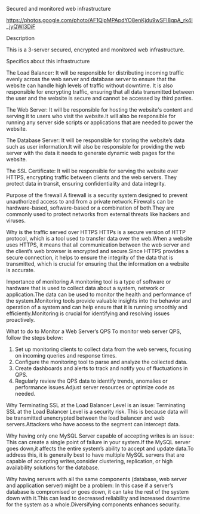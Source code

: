  Secured and monitored web infrastructure

https://photos.google.com/photo/AF1QipMPApdYO8enKjdu9wSFI8qpA_rk4I_jyQWI3DiF


Description

This is a 3-server secured, encrypted and monitored web infrastructure.

Specifics about this infrastructure

The Load Balancer: It will be responsible for distributing incoming traffic evenly across the web server and database server to ensure that the website can handle high levels of traffic without downtime. It is also responsible for encrypting traffic, ensuring that all data transmitted between the user and the website is secure and cannot be accessed by third parties.

The Web Server: It will be responsible for hosting the website's content and serving it to users who visit the website.It will also be responsible for running any server side scripts or applications that are needed to power the website.

The Database Server: It will be responsible for storing the website’s data such as user information.It will also be responsible for providing the web server with the data it needs to generate dynamic web pages for the website.

The SSL Certificate: It will be responsible for serving the website over HTTPS, encrypting traffic between clients and the web servers. They protect data in transit, ensuring confidentiality and data integrity.

Purpose of the firewall
A firewall is a security system designed to prevent unauthorized access to and from a private network.Firewalls can be hardware-based, software-based or a combination of both.They are commonly used to protect networks from external threats like hackers and viruses.

Why is the traffic served over HTTPS 
HTTPs is a secure version of HTTP protocol, which is a tool used to transfer data over the web.When a website uses HTTPS, it means that all communication between the web server and the client’s web browser is encrypted and secure.Since HTTPS provides a secure connection, it helps to ensure the integrity of the data that is transmitted, which is crucial for ensuring that the information on a website is accurate.

Importance of monitoring 
A monitoring tool is a type of software or hardware that is used to collect data about a system, network or application.The data can be used to monitor the health and performance of the system.Monitoring tools provide valuable insights into the behavior and operation of a system and can help ensure that it is running smoothly and efficiently.Monitoring is crucial for identifying and resolving issues proactively.


What to do to Monitor a Web Server’s QPS 
To monitor web server QPS, follow the steps below:
1. Set up monitoring clients to collect data from the web servers, focusing on incoming queries and response times.
2. Configure the monitoring tool to parse and analyze the collected data.
3. Create dashboards and alerts to track and notify you of fluctuations in QPS.
4. Regularly review the QPS data to identify trends, anomalies or performance issues.Adjust server resources or optimize code as needed.

Why Terminating SSL at the Load Balancer Level is an issue:
Terminating SSL at the Load Balancer Level is a security risk. This is because data will be transmitted unencrypted between the load balancer and web servers.Attackers who have access to the segment can intercept data.

Why having only one MySQL Server capable of accepting writes is an issue:
This can create a single point of failure in your system.If the MySQL server goes down,it affects the entire system’s ability to accept and update data.To address this, it is generally best to have multiple MySQL servers that are capable of accepting writes,consider clustering, replication, or high availability solutions for the database.




Why having servers with all the same components (database, web server and application server) might be a problem:
In this case if a server’s database is compromised or goes down, it can take the rest of the system down with it.This can lead to decreased reliability and increased downtime for the system as a whole.Diversifying  components enhances security. 

